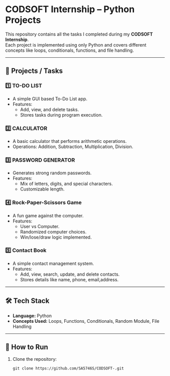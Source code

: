 # CODSOFT Internship – Python Projects

This repository contains all the tasks I completed during my **CODSOFT Internship**.  
Each project is implemented using only Python and covers different concepts like loops, conditionals, functions, and file handling.

---

## 🚀 Projects / Tasks

### 1️⃣ TO-DO LIST
- A simple GUI based To-Do List app.
- Features:
  - Add, view, and delete tasks.
  - Stores tasks during program execution.

### 2️⃣ CALCULATOR
- A basic calculator that performs arithmetic operations.
- Operations: Addition, Subtraction, Multiplication, Division.

### 3️⃣ PASSWORD GENERATOR
- Generates strong random passwords.
- Features:
  - Mix of letters, digits, and special characters.
  - Customizable length.

### 4️⃣ Rock-Paper-Scissors Game
- A fun game against the computer.
- Features:
  - User vs Computer.
  - Randomized computer choices.
  - Win/lose/draw logic implemented.

### 5️⃣ Contact Book
- A simple contact management system.
- Features:
  - Add, view, search, update, and delete contacts.
  - Stores details like name, phone, email,address.

---

## 🛠️ Tech Stack
- **Language:** Python  
- **Concepts Used:** Loops, Functions, Conditionals, Random Module, File Handling

---

## 📌 How to Run
1. Clone the repository:
   ```Google Cloud Console
   git clone https://github.com/SA5746S/CODSOFT-.git
